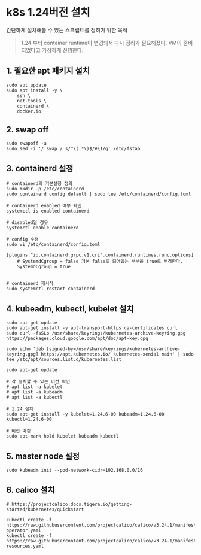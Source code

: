 # k8s 1.24버전 설치

간단하게 설치해볼 수 있는 스크립트를 정히기 위한 목적

> 1.24 부터 container runtime이 변경되서 다시 정리가 필요해졌다.
> VM이 준비되었다고 가정하게 진행한다.

## 1. 필요한 apt 패키지 설치

```
sudo apt update
sudo apt install -y \
    ssh \
    net-tools \
    containerd \
    docker.io
```

## 2. swap off
```
sudo swapoff -a
sudo sed -i '/ swap / s/^\(.*\)$/#\1/g' /etc/fstab
```

## 3. containerd 설정
```
# containerd의 기본설정 정의
sudo mkdir -p /etc/containerd
sudo containerd config default | sudo tee /etc/containerd/config.toml

# containerd enabled 여부 확인
systemctl is-enabled containerd 

# disabled일 경우
systemctl enable containerd

# config 수정
sudo vi /etc/containerd/config.toml

[plugins."io.containerd.grpc.v1.cri".containerd.runtimes.runc.options]
    # SystemdCgroup = false 기본 false로 되어있는 부분을 true로 변경한다.
    SystemdCgroup = true
    
    
# containerd 재시작
sudo systemctl restart containerd
```

## 4. kubeadm, kubectl, kubelet 설치
```
sudo apt-get update
sudo apt-get install -y apt-transport-https ca-certificates curl
sudo curl -fsSLo /usr/share/keyrings/kubernetes-archive-keyring.gpg https://packages.cloud.google.com/apt/doc/apt-key.gpg

sudo echo 'deb [signed-by=/usr/share/keyrings/kubernetes-archive-keyring.gpg] https://apt.kubernetes.io/ kubernetes-xenial main' | sudo tee /etc/apt/sources.list.d/kubernetes.list

sudo apt-get update

# 각 설치할 수 있는 버전 확인
# apt list -a kubelet
# apt list -a kubeadm
# apt list -a kubectl

# 1.24 설치
sudo apt-get install -y kubelet=1.24.6-00 kubeadm=1.24.6-00 kubectl=1.24.6-00

# 버전 마킹
sudo apt-mark hold kubelet kubeadm kubectl
```

## 5. master node 설정
```
sudo kubeadm init --pod-network-cidr=192.168.0.0/16
```

## 6. calico 설치
```
# https://projectcalico.docs.tigera.io/getting-started/kubernetes/quickstart

kubectl create -f https://raw.githubusercontent.com/projectcalico/calico/v3.24.1/manifests/tigera-operator.yaml
kubectl create -f https://raw.githubusercontent.com/projectcalico/calico/v3.24.1/manifests/custom-resources.yaml

```